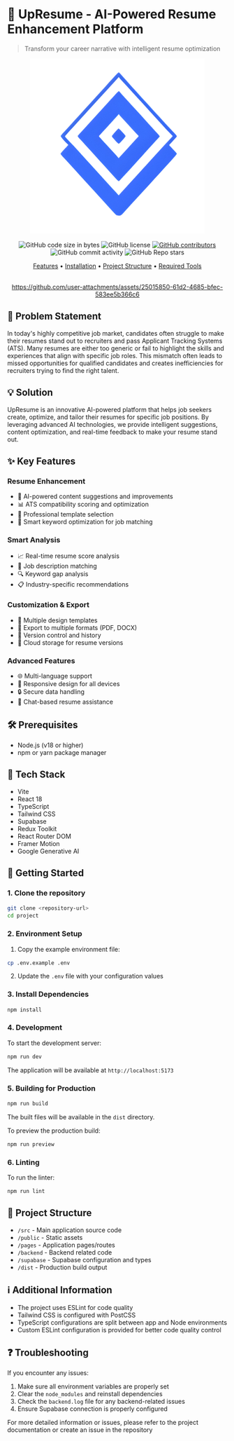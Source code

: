 # 📄 UpResume - AI-Powered Resume Enhancement Platform

> Transform your career narrative with intelligent resume optimization

<p align="center">
  <img src="UpResume/public/logo.png", width="400", height="400", title="UpResume"/>
</p>
  <div align="center">
  <img alt="GitHub code size in bytes" src="https://img.shields.io/github/languages/code-size/lviffy/upresume">
  <img alt="GitHub license" src="https://img.shields.io/github/license/lviffy/upresume">
  <a href="https://github.com/lviffy/upresumegraphs/contributors"><img alt="GitHub contributors" src="https://img.shields.io/github/contributors/lviffy/upresume"></a>
  <img alt="GitHub commit activity" src="https://img.shields.io/github/commit-activity/m/lviffy/upresume">
  <img alt="GitHub Repo stars" src="https://img.shields.io/github/stars/lviffy/upresume">
</div>
<p align="center">
  <a href="## ✨ Key Features">Features</a> •
  <a href="## 🚀 Getting Started">Installation</a> •
  <a href="## 📁 Project Structure">Project Structure</a> •
  <a href="#required-tools">Required Tools</a>
  <br>
  <br>

<div align="center">

https://github.com/user-attachments/assets/25015850-61d2-4685-bfec-583ee5b366c6

</div>



## 🎯 Problem Statement
In today's highly competitive job market, candidates often struggle to make their resumes stand out to recruiters and pass Applicant Tracking Systems (ATS). Many resumes are either too generic or fail to highlight the skills and experiences that align with specific job roles. This mismatch often leads to missed opportunities for qualified candidates and creates inefficiencies for recruiters trying to find the right talent.

## 💡 Solution
UpResume is an innovative AI-powered platform that helps job seekers create, optimize, and tailor their resumes for specific job positions. By leveraging advanced AI technologies, we provide intelligent suggestions, content optimization, and real-time feedback to make your resume stand out.

## ✨ Key Features

### Resume Enhancement
- 🤖 AI-powered content suggestions and improvements
- 📊 ATS compatibility scoring and optimization
- 🎨 Professional template selection
- 📝 Smart keyword optimization for job matching

### Smart Analysis
- 📈 Real-time resume score analysis
- 🎯 Job description matching
- 🔍 Keyword gap analysis
- 📋 Industry-specific recommendations

### Customization & Export
- 🎨 Multiple design templates
- 📁 Export to multiple formats (PDF, DOCX)
- 🔄 Version control and history
- 💾 Cloud storage for resume versions

### Advanced Features
- 🌐 Multi-language support
- 📱 Responsive design for all devices
- 🔒 Secure data handling
- 💬 Chat-based resume assistance

## 🛠️ Prerequisites

- Node.js (v18 or higher)
- npm or yarn package manager

## 🔧 Tech Stack

- Vite
- React 18
- TypeScript
- Tailwind CSS
- Supabase
- Redux Toolkit
- React Router DOM
- Framer Motion
- Google Generative AI

## 🚀 Getting Started

### 1. Clone the repository

```bash
git clone <repository-url>
cd project
```

### 2. Environment Setup

1. Copy the example environment file:
```bash
cp .env.example .env
```

2. Update the `.env` file with your configuration values

### 3. Install Dependencies

```bash
npm install
```

### 4. Development

To start the development server:

```bash
npm run dev
```

The application will be available at `http://localhost:5173`

### 5. Building for Production

```bash
npm run build
```

The built files will be available in the `dist` directory.

To preview the production build:

```bash
npm run preview
```

### 6. Linting

To run the linter:

```bash
npm run lint
```

## 📁 Project Structure

- `/src` - Main application source code
- `/public` - Static assets
- `/pages` - Application pages/routes
- `/backend` - Backend related code
- `/supabase` - Supabase configuration and types
- `/dist` - Production build output

## ℹ️ Additional Information

- The project uses ESLint for code quality
- Tailwind CSS is configured with PostCSS
- TypeScript configurations are split between app and Node environments
- Custom ESLint configuration is provided for better code quality control

## ❓ Troubleshooting

If you encounter any issues:

1. Make sure all environment variables are properly set
2. Clear the `node_modules` and reinstall dependencies
3. Check the `backend.log` file for any backend-related issues
4. Ensure Supabase connection is properly configured

For more detailed information or issues, please refer to the project documentation or create an issue in the repository
